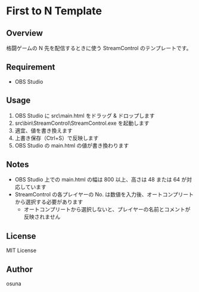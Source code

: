 # First to N Template

## Overview

格闘ゲームの N 先を配信するときに使う StreamControl のテンプレートです。

## Requirement

-   OBS Studio

## Usage

1. OBS Studio に src\main.html をドラッグ & ドロップします
2. src\bin\StreamControl\StreamControl.exe を起動します
3. 適宜、値を書き換えます
4. 上書き保存（Ctrl+S）で反映します
5. OBS Studio の main.html の値が書き換わります

## Notes

-   OBS Studio 上での main.html の幅は 800 以上、高さは 48 または 64 が対応しています
-   StreamControl の各プレイヤーの No. は数値を入力後、オートコンプリートから選択する必要があります
    -   オートコンプリートから選択しないと、プレイヤーの名前とコメントが反映されません

## License

MIT License

## Author

osuna
